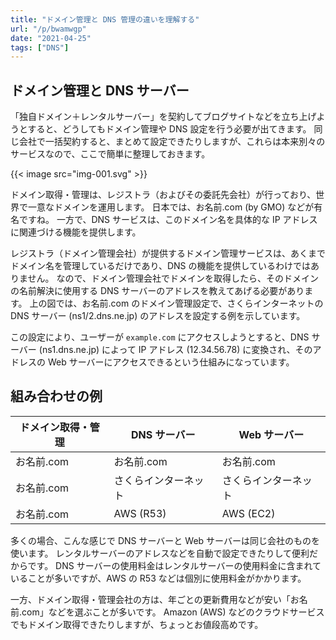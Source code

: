 ```yaml
---
title: "ドメイン管理と DNS 管理の違いを理解する"
url: "/p/bwamwgp"
date: "2021-04-25"
tags: ["DNS"]
---
```


ドメイン管理と DNS サーバー
----

「独自ドメイン＋レンタルサーバー」を契約してブログサイトなどを立ち上げようとすると、どうしてもドメイン管理や DNS 設定を行う必要が出てきます。
同じ会社で一括契約すると、まとめて設定できたりしますが、これらは本来別々のサービスなので、ここで簡単に整理しておきます。

{{< image src="img-001.svg" >}}

ドメイン取得・管理は、レジストラ（およびその委託先会社）が行っており、世界で一意なドメインを運用します。
日本では、お名前.com (by GMO) などが有名ですね。
一方で、DNS サービスは、このドメイン名を具体的な IP アドレスに関連づける機能を提供します。

レジストラ（ドメイン管理会社）が提供するドメイン管理サービスは、あくまでドメイン名を管理しているだけであり、DNS の機能を提供しているわけではありません。
なので、ドメイン管理会社でドメインを取得したら、そのドメインの名前解決に使用する DNS サーバーのアドレスを教えてあげる必要があります。
上の図では、お名前.com のドメイン管理設定で、さくらインターネットの DNS サーバー (ns1/2.dns.ne.jp) のアドレスを設定する例を示しています。

この設定により、ユーザーが `example.com` にアクセスしようとすると、DNS サーバー (ns1.dns.ne.jp) によって IP アドレス (12.34.56.78) に変換され、そのアドレスの Web サーバーにアクセスできるという仕組みになっています。


組み合わせの例
----

| ドメイン取得・管理 | DNS サーバー | Web サーバー |
| ---- | ---- | ---- |
| お名前.com | お名前.com | お名前.com |
| お名前.com | さくらインターネット | さくらインターネット |
| お名前.com | AWS (R53) | AWS (EC2) |

多くの場合、こんな感じで DNS サーバーと Web サーバーは同じ会社のものを使います。
レンタルサーバーのアドレスなどを自動で設定できたりして便利だからです。
DNS サーバーの使用料金はレンタルサーバーの使用料金に含まれていることが多いですが、AWS の R53 などは個別に使用料金がかかります。

一方、ドメイン取得・管理会社の方は、年ごとの更新費用などが安い「お名前.com」などを選ぶことが多いです。
Amazon (AWS) などのクラウドサービスでもドメイン取得できたりしますが、ちょっとお値段高めです。

